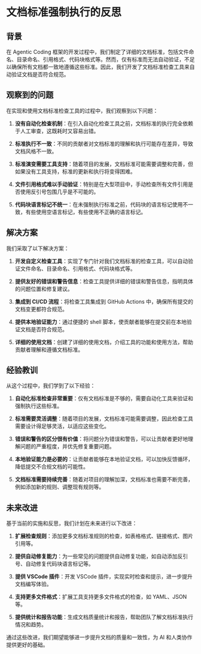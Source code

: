 # 文档标准强制执行的反思

## 背景

在 Agentic Coding 框架的开发过程中，我们制定了详细的文档标准，包括文件命名、目录命名、引用格式、代码块格式等。然而，仅有标准而无法自动验证，不足以确保所有文档都一致地遵循这些标准。因此，我们开发了文档标准检查工具来自动验证文档是否符合规范。

## 观察到的问题

在实现和使用文档标准检查工具的过程中，我们观察到以下问题：

1. **没有自动化检查机制**：在引入自动化检查工具之前，文档标准的执行完全依赖于人工审查，这既耗时又容易出错。

2. **标准执行不一致**：不同的贡献者对文档标准的理解和执行可能存在差异，导致文档风格不一致。

3. **标准演变需要工具支持**：随着项目的发展，文档标准可能需要调整和完善，但如果没有工具支持，标准的更新和执行将变得困难。

4. **文件引用格式难以手动验证**：特别是在大型项目中，手动检查所有文件引用是否使用反引号包围几乎是不可能的。

5. **代码块语言标记不统一**：在未强制执行标准之前，代码块的语言标记使用不一致，有些使用空语言标记，有些使用不正确的语言标记。

## 解决方案

我们采取了以下解决方案：

1. **开发自定义检查工具**：实现了专门针对我们文档标准的检查工具，可以自动验证文件命名、目录命名、引用格式、代码块格式等。

2. **提供友好的错误和警告信息**：检查工具提供详细的错误和警告信息，指明具体的问题位置和修复建议。

3. **集成到 CI/CD 流程**：将检查工具集成到 GitHub Actions 中，确保所有提交的文档变更都符合规范。

4. **提供本地验证能力**：通过便捷的 shell 脚本，使贡献者能够在提交前在本地验证文档是否符合规范。

5. **详细的使用文档**：创建了详细的使用文档，介绍工具的功能和使用方法，帮助贡献者理解和遵循文档标准。

## 经验教训

从这个过程中，我们学到了以下经验：

1. **自动化标准检查非常重要**：仅有文档标准是不够的，需要自动化工具来验证和强制执行这些标准。

2. **标准需要灵活调整**：随着项目的发展，文档标准可能需要调整，因此检查工具需要设计得足够灵活，以适应这些变化。

3. **错误和警告的区分很有价值**：将问题分为错误和警告，可以让贡献者更好地理解问题的严重程度，并优先修复重要问题。

4. **本地验证能力是必要的**：让贡献者能够在本地验证文档，可以加快反馈循环，降低提交不合规文档的可能性。

5. **文档标准需要持续完善**：随着对项目的理解加深，文档标准也需要不断完善，例如添加新的规则、调整现有规则等。

## 未来改进

基于当前的实施和反思，我们计划在未来进行以下改进：

1. **扩展检查规则**：添加更多文档标准规则的检查，如表格格式、链接格式、图片引用等。

2. **提供自动修复能力**：为一些常见的问题提供自动修复功能，如自动添加反引号、自动修复代码块语言标记等。

3. **提供 VSCode 插件**：开发 VSCode 插件，实现实时检查和提示，进一步提升文档编写体验。

4. **支持更多文件格式**：扩展工具支持更多文件格式的检查，如 YAML、JSON 等。

5. **提供统计和报告功能**：生成文档质量统计和报告，帮助团队了解文档标准执行情况和趋势。

通过这些改进，我们期望能够进一步提升文档的质量和一致性，为 AI 和人类协作提供更好的基础。